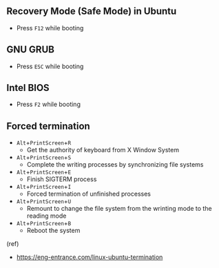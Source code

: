 ## Recovery Mode (Safe Mode) in Ubuntu

- Press `F12` while booting

## GNU GRUB

- Press `ESC` while booting

## Intel BIOS

- Press `F2` while booting

## Forced termination

- `Alt`+`PrintScreen`+`R`
    - Get the authority of keyboard from X Window System
- `Alt`+`PrintScreen`+`S`
    - Complete the writing processes by synchronizing file systems
- `Alt`+`PrintScreen`+`E`
    - Finish SIGTERM process
- `Alt`+`PrintScreen`+`I`
    - Forced termination of unfinished processes
- `Alt`+`PrintScreen`+`U`
    - Remount to change the file system from the wrinting mode to the reading mode
- `Alt`+`PrintScreen`+`B`
    - Reboot the system

(ref)
- https://eng-entrance.com/linux-ubuntu-termination